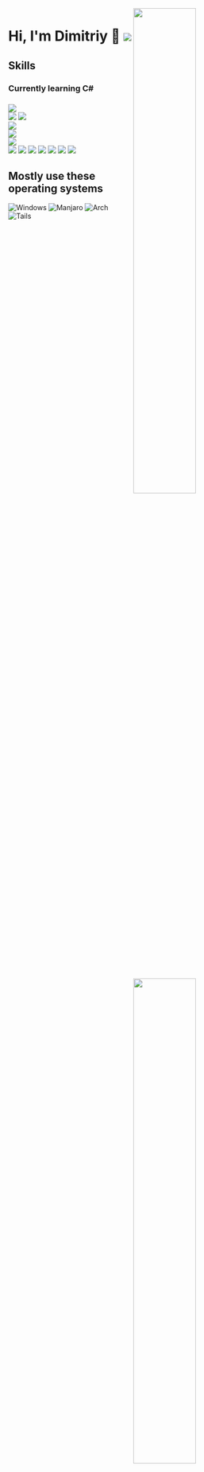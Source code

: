 <!-- Credit: https://github.com/anuraghazra/github-readme-stats -->
<img width="50%" align="right" src="https://github-readme-stats.vercel.app/api?username=ay0ks&hide_border=true&count_private=true&layout=compact&hide_title=true&show_icons=true&theme=dracula&icon_color=5194f0&bg_color=0d1117">
<img width="50%" align="right" src="https://github-readme-stats.vercel.app/api/top-langs/?username=ay0ks&hide=html&layout=compact&hide_border=true&hide_title=true&count_private=true&theme=dracula&icon_color=5194f0&bg_color=0d1117"/>

# Hi, I'm Dimitriy :wave: <img src="https://komarev.com/ghpvc/?username=ay0ks&label=%F0%9F%90%B1%E2%80%8D%F0%9F%91%A4"/>
## Skills
### Currently learning C#
### 
![](https://img.shields.io/badge/JWT-black?style=for-the-badge&logo=JSON%20web%20tokens)<br>
![](https://img.shields.io/badge/Next-black?style=for-the-badge&logo=next.js&logoColor=white)
![](https://img.shields.io/badge/react-%2320232a.svg?style=for-the-badge&logo=react&logoColor=%2361DAFB)<br>
![](https://img.shields.io/badge/Pug-FFF?style=for-the-badge&logo=pug&logoColor=A86454)<br>
![](https://img.shields.io/badge/SASS-hotpink.svg?style=for-the-badge&logo=SASS&logoColor=white)<br>
![](https://img.shields.io/badge/nginx-%23009639.svg?style=for-the-badge&logo=nginx&logoColor=white)<br>
![](https://img.shields.io/badge/javascript-%23323330.svg?style=for-the-badge&logo=javascript&logoColor=%23F7DF1E")
![](https://img.shields.io/badge/typescript-%23007ACC.svg?style=for-the-badge&logo=typescript&logoColor=white")
![](https://img.shields.io/badge/rust-%23000000.svg?style=for-the-badge&logo=rust&logoColor=white")
![](https://img.shields.io/badge/python-3670A0?style=for-the-badge&logo=python&logoColor=ffdd54")
![](https://img.shields.io/badge/php-%23777BB4.svg?style=for-the-badge&logo=php&logoColor=white")
![](https://img.shields.io/badge/c++-%23000000.svg?style=for-the-badge&logo=cpp&logoColor=royalblue")
![](https://img.shields.io/badge/d-%23000000.svg?style=for-the-badge&logo=d&logoColor=royalblue")
## Mostly use these operating systems
![Windows](https://img.shields.io/badge/Windows-0078D6?style=for-the-badge&logo=windows&logoColor=white)
![Manjaro](https://shields.io/badge/manjaro-green?logo=manjaro&style=for-the-badge)
![Arch](https://img.shields.io/badge/Arch%20Linux-1793D1?logo=arch-linux&logoColor=fff&style=for-the-badge)
![Tails](https://img.shields.io/badge/Tails%20-56347C?&style=for-the-badge&logo=tails&logoColor=white)
